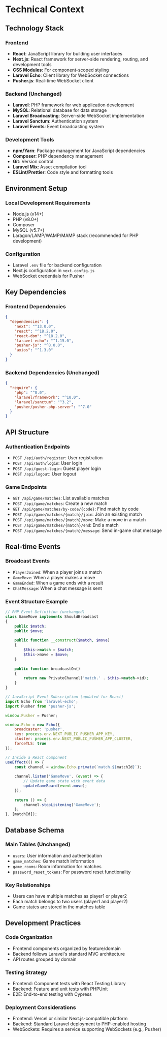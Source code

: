 # Technical Context

## Technology Stack

### Frontend
- **React**: JavaScript library for building user interfaces
- **Next.js**: React framework for server-side rendering, routing, and development tools
- **CSS Modules**: For component-scoped styling
- **Laravel Echo**: Client library for WebSocket connections
- **Pusher.js**: Real-time WebSocket client

### Backend (Unchanged)
- **Laravel**: PHP framework for web application development
- **MySQL**: Relational database for data storage
- **Laravel Broadcasting**: Server-side WebSocket implementation
- **Laravel Sanctum**: Authentication system
- **Laravel Events**: Event broadcasting system

### Development Tools
- **npm/Yarn**: Package management for JavaScript dependencies
- **Composer**: PHP dependency management
- **Git**: Version control
- **Laravel Mix**: Asset compilation tool
- **ESLint/Prettier**: Code style and formatting tools

## Environment Setup

### Local Development Requirements
- Node.js (v14+)
- PHP (v8.0+)
- Composer
- MySQL (v5.7+)
- Laragon/LAMP/WAMP/MAMP stack (recommended for PHP development)

### Configuration
- Laravel `.env` file for backend configuration
- Next.js configuration in `next.config.js`
- WebSocket credentials for Pusher

## Key Dependencies

### Frontend Dependencies
```json
{
  "dependencies": {
    "next": "^13.0.0",
    "react": "^18.2.0",
    "react-dom": "^18.2.0",
    "laravel-echo": "^1.15.0",
    "pusher-js": "^8.0.0",
    "axios": "^1.3.0"
  }
}
```

### Backend Dependencies (Unchanged)
```json
{
  "require": {
    "php": "^8.0",
    "laravel/framework": "^10.0",
    "laravel/sanctum": "^3.2",
    "pusher/pusher-php-server": "^7.0"
  }
}
```

## API Structure

### Authentication Endpoints
- `POST /api/auth/register`: User registration
- `POST /api/auth/login`: User login
- `POST /api/guest-login`: Guest player login
- `POST /api/logout`: User logout

### Game Endpoints
- `GET /api/game/matches`: List available matches
- `POST /api/game/matches`: Create a new match
- `GET /api/game/matches/by-code/{code}`: Find match by code
- `POST /api/game/matches/{match}/join`: Join an existing match
- `POST /api/game/matches/{match}/move`: Make a move in a match
- `POST /api/game/matches/{match}/end`: End a match
- `POST /api/game/matches/{match}/message`: Send in-game chat message

## Real-time Events

### Broadcast Events
- `PlayerJoined`: When a player joins a match
- `GameMove`: When a player makes a move
- `GameEnded`: When a game ends with a result
- `ChatMessage`: When a chat message is sent

### Event Structure Example
```php
// PHP Event Definition (unchanged)
class GameMove implements ShouldBroadcast
{
    public $match;
    public $move;
    
    public function __construct($match, $move)
    {
        $this->match = $match;
        $this->move = $move;
    }
    
    public function broadcastOn()
    {
        return new PrivateChannel('match.' . $this->match->id);
    }
}
```

```javascript
// JavaScript Event Subscription (updated for React)
import Echo from 'laravel-echo';
import Pusher from 'pusher-js';

window.Pusher = Pusher;

window.Echo = new Echo({
    broadcaster: 'pusher',
    key: process.env.NEXT_PUBLIC_PUSHER_APP_KEY,
    cluster: process.env.NEXT_PUBLIC_PUSHER_APP_CLUSTER,
    forceTLS: true
});

// Inside a React component
useEffect(() => {
    const channel = window.Echo.private(`match.${matchId}`);
    
    channel.listen('GameMove', (event) => {
        // Update game state with event data
        updateGameBoard(event.move);
    });
    
    return () => {
        channel.stopListening('GameMove');
    };
}, [matchId]);
```

## Database Schema

### Main Tables (Unchanged)
- `users`: User information and authentication
- `game_matches`: Game match information
- `game_rooms`: Room information for matches
- `password_reset_tokens`: For password reset functionality

### Key Relationships
- Users can have multiple matches as player1 or player2
- Each match belongs to two users (player1 and player2)
- Game states are stored in the matches table

## Development Practices

### Code Organization
- Frontend components organized by feature/domain
- Backend follows Laravel's standard MVC architecture
- API routes grouped by domain

### Testing Strategy
- Frontend: Component tests with React Testing Library
- Backend: Feature and unit tests with PHPUnit
- E2E: End-to-end testing with Cypress

### Deployment Considerations
- Frontend: Vercel or similar Next.js-compatible platform
- Backend: Standard Laravel deployment to PHP-enabled hosting
- WebSockets: Requires a service supporting WebSockets (e.g., Pusher) 